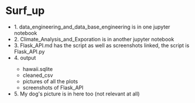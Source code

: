 # Surf_up
<ul>
<li>1. data_engineering_and_data_base_engineering is in one jupyter notebook</li>
<li>2. Climate_Analysis_and_Exporation is in another jupyter notebook</li>  
<li>3. Flask_API.md has the script as well as screenshots linked, the script is Flask_API.py</li>
<li>4. output</li> 
    <ul>
        <li>hawaii.sqlite</li>
        <li>cleaned_csv</li>
        <li>pictures of all the plots</li>
        <li>screenshots of Flask_API</li>   
    </ul>
<li>5. My dog's picture is in here too (not relevant at all)</li>
</ul>
